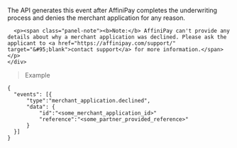 <div class="method-area">
  <div class="method-copy">
    <div class="method-copy-padding">
      <p>The API generates this event after AffiniPay completes the underwriting process and denies the merchant application for any reason.</p>

      <p><span class="panel-note"><b>Note:</b> AffiniPay can't provide any details about why a merchant application was declined. Please ask the applicant to <a href="https://affinipay.com/support/" target="&#95;blank">contact support</a> for more information.</span></p>
    </div>
  </div>

<blockquote>Example</blockquote>
<pre><code class="json">{
  "events": [{
      "type":"merchant_application.declined",
      "data": {
          "id":"&lt;some_merchant_application_id>"
          "reference":"&lt;some_partner_provided_reference>"
      }
  }]
}</code></pre>
</div>
